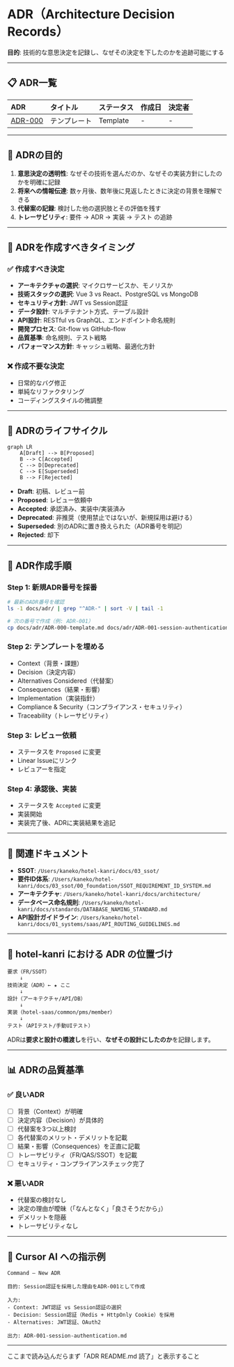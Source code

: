 # ADR（Architecture Decision Records）

**目的**: 技術的な意思決定を記録し、なぜその決定を下したのかを追跡可能にする

---

## 📋 ADR一覧

| ADR | タイトル | ステータス | 作成日 | 決定者 |
|:----|:--------|:---------|:------|:------|
| [ADR-000](./ADR-000-template.md) | テンプレート | Template | - | - |

---

## 🎯 ADRの目的

1. **意思決定の透明性**: なぜその技術を選んだのか、なぜその実装方針にしたのかを明確に記録
2. **将来への情報伝達**: 数ヶ月後、数年後に見返したときに決定の背景を理解できる
3. **代替案の記録**: 検討した他の選択肢とその評価を残す
4. **トレーサビリティ**: 要件 → ADR → 実装 → テスト の追跡

---

## 📝 ADRを作成すべきタイミング

### ✅ 作成すべき決定

- **アーキテクチャの選択**: マイクロサービスか、モノリスか
- **技術スタックの選択**: Vue 3 vs React、PostgreSQL vs MongoDB
- **セキュリティ方針**: JWT vs Session認証
- **データ設計**: マルチテナント方式、テーブル設計
- **API設計**: RESTful vs GraphQL、エンドポイント命名規則
- **開発プロセス**: Git-flow vs GitHub-flow
- **品質基準**: 命名規則、テスト戦略
- **パフォーマンス方針**: キャッシュ戦略、最適化方針

### ❌ 作成不要な決定

- 日常的なバグ修正
- 単純なリファクタリング
- コーディングスタイルの微調整

---

## 🔄 ADRのライフサイクル

```mermaid
graph LR
    A[Draft] --> B[Proposed]
    B --> C[Accepted]
    C --> D[Deprecated]
    C --> E[Superseded]
    B --> F[Rejected]
```

- **Draft**: 初稿、レビュー前
- **Proposed**: レビュー依頼中
- **Accepted**: 承認済み、実装中/実装済み
- **Deprecated**: 非推奨（使用禁止ではないが、新規採用は避ける）
- **Superseded**: 別のADRに置き換えられた（ADR番号を明記）
- **Rejected**: 却下

---

## 📄 ADR作成手順

### Step 1: 新規ADR番号を採番

```bash
# 最新のADR番号を確認
ls -1 docs/adr/ | grep "^ADR-" | sort -V | tail -1

# 次の番号で作成（例: ADR-001）
cp docs/adr/ADR-000-template.md docs/adr/ADR-001-session-authentication.md
```

### Step 2: テンプレートを埋める

- Context（背景・課題）
- Decision（決定内容）
- Alternatives Considered（代替案）
- Consequences（結果・影響）
- Implementation（実装指針）
- Compliance & Security（コンプライアンス・セキュリティ）
- Traceability（トレーサビリティ）

### Step 3: レビュー依頼

- ステータスを `Proposed` に変更
- Linear Issueにリンク
- レビュアーを指定

### Step 4: 承認後、実装

- ステータスを `Accepted` に変更
- 実装開始
- 実装完了後、ADRに実装結果を追記

---

## 🔗 関連ドキュメント

- **SSOT**: `/Users/kaneko/hotel-kanri/docs/03_ssot/`
- **要件ID体系**: `/Users/kaneko/hotel-kanri/docs/03_ssot/00_foundation/SSOT_REQUIREMENT_ID_SYSTEM.md`
- **アーキテクチャ**: `/Users/kaneko/hotel-kanri/docs/architecture/`
- **データベース命名規則**: `/Users/kaneko/hotel-kanri/docs/standards/DATABASE_NAMING_STANDARD.md`
- **API設計ガイドライン**: `/Users/kaneko/hotel-kanri/docs/01_systems/saas/API_ROUTING_GUIDELINES.md`

---

## 🎯 hotel-kanri における ADR の位置づけ

```
要求（FR/SSOT）
    ↓
技術決定（ADR）← ★ ここ
    ↓
設計（アーキテクチャ/API/DB）
    ↓
実装（hotel-saas/common/pms/member）
    ↓
テスト（APIテスト/手動UIテスト）
```

ADRは**要求と設計の橋渡し**を行い、**なぜその設計にしたのか**を記録します。

---

## 📊 ADRの品質基準

### ✅ 良いADR

- [ ] 背景（Context）が明確
- [ ] 決定内容（Decision）が具体的
- [ ] 代替案を3つ以上検討
- [ ] 各代替案のメリット・デメリットを記載
- [ ] 結果・影響（Consequences）を正直に記載
- [ ] トレーサビリティ（FR/QAS/SSOT）を記載
- [ ] セキュリティ・コンプライアンスチェック完了

### ❌ 悪いADR

- 代替案の検討なし
- 決定の理由が曖昧（「なんとなく」「良さそうだから」）
- デメリットを隠蔽
- トレーサビリティなし

---

## 🤖 Cursor AI への指示例

```
Command – New ADR

目的: Session認証を採用した理由をADR-001として作成

入力:
- Context: JWT認証 vs Session認証の選択
- Decision: Session認証（Redis + HttpOnly Cookie）を採用
- Alternatives: JWT認証、OAuth2

出力: ADR-001-session-authentication.md
```

---

ここまで読み込んだらまず「ADR README.md 読了」と表示すること

